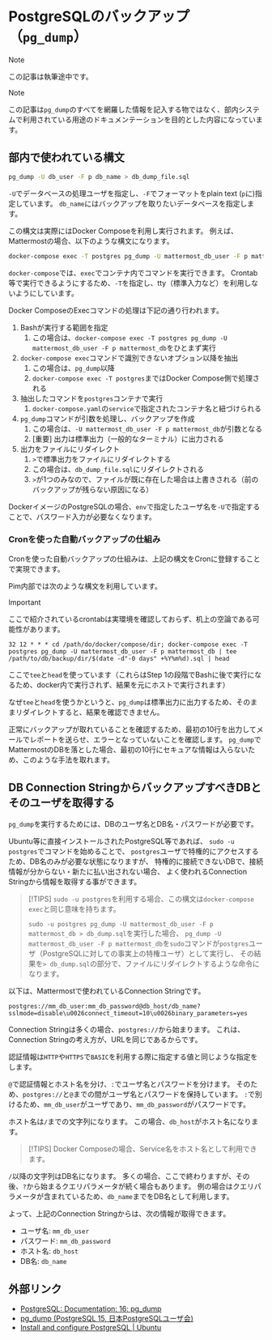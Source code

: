 # PostgreSQLのバックアップ（`pg_dump`）

> [!NOTE]
> この記事は執筆途中です。

> [!NOTE]
> この記事は`pg_dump`のすべてを網羅した情報を記入する物ではなく、部内システムで利用されている用途のドキュメンテーションを目的とした内容になっています。

## 部内で使われている構文

```bash
pg_dump -U db_user -F p db_name > db_dump_file.sql
```

`-U`でデータベースの処理ユーザを指定し、`-F`でフォーマットをplain text (`p`に)指定しています。
`db_name`にはバックアップを取りたいデータベースを指定します。

この構文は実際にはDocker Composeを利用し実行されます。
例えば、Mattermostの場合、以下のような構文になります。

```bash
docker-compose exec -T postgres pg_dump -U mattermost_db_user -F p mattermost_db > db_dump_file.sql
```

`docker-compose`では、`exec`でコンテナ内でコマンドを実行できます。
Crontab等で実行できるようにするため、`-T`を指定し、tty（標準入力など）を利用しないようにしています。

Docker ComposeのExecコマンドの処理は下記の通り行われます。

1. Bashが実行する範囲を指定
    1. この場合は、`docker-compose exec -T postgres pg_dump -U mattermost_db_user -F p mattermost_db`をひとまず実行
2. `docker-compose exec`コマンドで識別できないオプション以降を抽出
    1. この場合は、`pg_dump`以降
    2. `docker-compose exec -T postgres`まではDocker Compose側で処理される
3. 抽出したコマンドを`postgres`コンテナで実行
    1. `docker-compose.yaml`の`service`で指定されたコンテナ名と紐づけられる
4. `pg_dump`コマンドが引数を処理し、バックアップを作成
    1. この場合は、`-U mattermost_db_user -F p mattermost_db`が引数となる
    2. [重要] 出力は標準出力（一般的なターミナル）に出力される
5. 出力をファイルにリダイレクト
    1. `>`で標準出力をファイルにリダイレクトする
    2. この場合は、`db_dump_file.sql`にリダイレクトされる
    3. `>`が1つのみなので、ファイルが既に存在した場合は上書きされる（前のバックアップが残らない原因になる）

DockerイメージのPostgreSQLの場合、`env`で指定したユーザ名を`-U`で指定することで、パスワード入力が必要なくなります。

### Cronを使った自動バックアップの仕組み

Cronを使った自動バックアップの仕組みは、上記の構文をCronに登録することで実現できます。

Pim内部では次のような構文を利用しています。

> [!IMPORTANT]
> ここで紹介されているcrontabは実環境を確認しておらず、机上の空論である可能性があります。

```crontab
32 12 * * * cd /path/do/docker/compose/dir; docker-compose exec -T postgres pg_dump -U mattermost_db_user -F p mattermost_db | tee /path/to/db/backup/dir/$(date -d"-0 days" +%Y%m%d).sql | head
```

ここで`tee`と`head`を使っています（これらはStep 1の段階でBashに後で実行になるため、docker内で実行されず、結果を元にホストで実行されます）

なぜ`tee`と`head`を使うかというと、`pg_dump`は標準出力に出力するため、そのままリダイレクトすると、結果を確認できません。

正常にバックアップが取れていることを確認するため、最初の10行を出力してメールでレポートを送らせ、エラーとなっていないことを確認します。
`pg_dump`でMattermostのDBを落とした場合、最初の10行にセキュアな情報は入らないため、このような手法を取れます。

## DB Connection StringからバックアップすべきDBとそのユーザを取得する

`pg_dump`を実行するためには、DBのユーザ名とDB名・パスワードが必要です。

Ubuntu等に直接インストールされたPostgreSQL等であれば、
`sudo -u postgres`でコマンドを始めることで、
`postgres`ユーザで特権的にアクセスするため、DB名のみが必要な状態になりますが、
特権的に接続できないDBで、接続情報が分からない・新たに払い出されない場合、
よく使われるConnection Stringから情報を取得する事ができます。

> [!TIPS]
> `sudo -u postgres`を利用する場合、この構文は`docker-compose exec`と同じ意味を持ちます。
>
> `sudo -u postgres pg_dump -U mattermost_db_user -F p mattermost_db > db_dump.sql`を実行した場合、
> `pg_dump -U mattermost_db_user -F p mattermost_db`を`sudo`コマンドが`postgres`ユーザ（PostgreSQLに対しての事実上の特権ユーザ）として実行し、
> その結果を`> db_dump.sql`の部分で、ファイルにリダイレクトするような命令になります。

以下は、Mattermostで使われているConnection Stringです。

```url
postgres://mm_db_user:mm_db_password@db_host/db_name?sslmode=disable\u0026connect_timeout=10\u0026binary_parameters=yes
```

Connection Stringは多くの場合、`postgres://`から始まります。
これは、Connection Stringの考え方が、URLを同じであるからです。

認証情報は`HTTP`や`HTTPS`で`BASIC`を利用する際に指定する値と同じような指定をします。

`@`で認証情報とホスト名を分け、`:`でユーザ名とパスワードを分けます。
そのため、`postgres://`と`@`までの間がユーザ名とパスワードを保持しています。
`:`で別けるため、`mm_db_user`がユーザであり、`mm_db_password`がパスワードです。

ホスト名は`/`までの文字列になります。
この場合、`db_host`がホスト名になります。

> [!TIPS]
> Docker Composeの場合、Service名をホスト名として利用できます。

`/`以降の文字列はDB名になります。
多くの場合、ここで終わりますが、その後、`?`から始まるクエリパラメータが続く場合もあります。
例の場合はクエリパラメータが含まれているため、`db_name`までをDB名として利用します。

よって、上記のConnection Stringからは、次の情報が取得できます。

- ユーザ名: `mm_db_user`
- パスワード: `mm_db_password`
- ホスト名: `db_host`
- DB名: `db_name`

## 外部リンク

- [PostgreSQL: Documentation: 16: pg_dump](https://www.postgresql.org/docs/16/app-pgdump.html)
- [pg_dump (PostgreSQL 15, 日本PostgreSQLユーザ会)](https://www.postgresql.jp/document/15/html/app-pgdump.html)
- [Install and configure PostgreSQL | Ubuntu](https://ubuntu.com/server/docs/databases-postgresql)